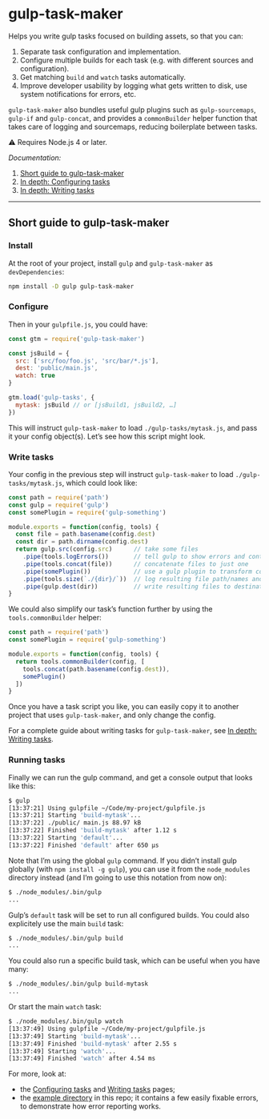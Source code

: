 gulp-task-maker
===============

Helps you write gulp tasks focused on building assets, so that you can:

1. Separate task configuration and implementation.
2. Configure multiple builds for each task (e.g. with different sources and configuration).
3. Get matching `build` and `watch` tasks automatically.
4. Improve developer usability by logging what gets written to disk, use system notifications for errors, etc.

`gulp-task-maker` also bundles useful gulp plugins such as `gulp-sourcemaps`, `gulp-if` and `gulp-concat`, and provides a `commonBuilder` helper function that takes care of logging and sourcemaps, reducing boilerplate between tasks.

⚠ Requires Node.js 4 or later.

*Documentation:*

1. [Short guide to gulp-task-maker](#short-guide-to-gulp-task-maker)
2. [In depth: Configuring tasks](https://github.com/fvsch/gulp-task-maker/blob/master/docs/configuring-tasks.md)
3. [In depth: Writing tasks](https://github.com/fvsch/gulp-task-maker/blob/master/docs/writing-tasks.md)

***

Short guide to gulp-task-maker
------------------------------

### Install

At the root of your project, install `gulp` and `gulp-task-maker` as `devDependencies`:

```bash
npm install -D gulp gulp-task-maker
```

### Configure

Then in your `gulpfile.js`, you could have:

```js
const gtm = require('gulp-task-maker')

const jsBuild = {
  src: ['src/foo/foo.js', 'src/bar/*.js'],
  dest: 'public/main.js',
  watch: true
}

gtm.load('gulp-tasks', {
  mytask: jsBuild // or [jsBuild1, jsBuild2, …]
})
```

This will instruct `gulp-task-maker` to load `./gulp-tasks/mytask.js`, and pass it your config object(s). Let’s see how this script might look.

### Write tasks

Your config in the previous step  will instruct `gulp-task-maker` to load `./gulp-tasks/mytask.js`, which could look like:

```js
const path = require('path')
const gulp = require('gulp')
const somePlugin = require('gulp-something')

module.exports = function(config, tools) {
  const file = path.basename(config.dest)
  const dir = path.dirname(config.dest)
  return gulp.src(config.src)      // take some files
    .pipe(tools.logErrors())       // tell gulp to show errors and continue
    .pipe(tools.concat(file))      // concatenate files to just one
    .pipe(somePlugin())            // use a gulp plugin to transform content
    .pipe(tools.size(`./{dir}/`))  // log resulting file path/names and size
    .pipe(gulp.dest(dir))          // write resulting files to destination
}
```

We could also simplify our task’s function further by using the `tools.commonBuilder` helper:

```js
const path = require('path')
const somePlugin = require('gulp-something')

module.exports = function(config, tools) {
  return tools.commonBuilder(config, [
    tools.concat(path.basename(config.dest)),
    somePlugin()
  ])
}
```

Once you have a task script you like, you can easily copy it to another project that uses `gulp-task-maker`, and only change the config.

For a complete guide about writing tasks for `gulp-task-maker`, see [In depth: Writing tasks](https://github.com/fvsch/gulp-task-maker/blob/master/docs/writing-tasks.md).

### Running tasks

Finally we can run the gulp command, and get a console output that looks like this:

```sh
$ gulp
[13:37:21] Using gulpfile ~/Code/my-project/gulpfile.js
[13:37:21] Starting 'build-mytask'...
[13:37:22] ./public/ main.js 88.97 kB
[13:37:22] Finished 'build-mytask' after 1.12 s
[13:37:22] Starting 'default'...
[13:37:22] Finished 'default' after 650 μs
```

Note that I’m using the global `gulp` command. If you didn’t install gulp globally (with `npm install -g gulp`), you can use it from the `node_modules` directory instead (and I’m going to use this notation from now on):

```sh
$ ./node_modules/.bin/gulp
...
```

Gulp’s `default` task will be set to run all configured builds. You could also explicitely use the main `build` task:

```sh
$ ./node_modules/.bin/gulp build
...
```

You could also run a specific build task, which can be useful when you have many:

```sh
$ ./node_modules/.bin/gulp build-mytask
...
```

Or start the main `watch` task:

```sh
$ ./node_modules/.bin/gulp watch
[13:37:49] Using gulpfile ~/Code/my-project/gulpfile.js
[13:37:49] Starting 'build-mytask'...
[13:37:49] Finished 'build-mytask' after 2.55 s
[13:37:49] Starting 'watch'...
[13:37:49] Finished 'watch' after 4.54 ms
```

For more, look at:

- the [Configuring tasks](https://github.com/fvsch/gulp-task-maker/blob/master/docs/configuring-tasks.md) and [Writing tasks](https://github.com/fvsch/gulp-task-maker/blob/master/docs/writing-tasks.md) pages;
- the [example directory](https://github.com/fvsch/gulp-task-maker/tree/master/example) in this repo; it contains a few easily fixable errors, to demonstrate how error reporting works.
